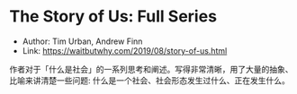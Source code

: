 # The Story of Us: Full Series

* Author: Tim Urban, Andrew Finn
* Link: https://waitbutwhy.com/2019/08/story-of-us.html

作者对于「什么是社会」的一系列思考和阐述。写得非常清晰，用了大量的抽象、比喻来讲清楚一些问题: 什么是一个社会、社会形态发生过什么、正在发生什么。
